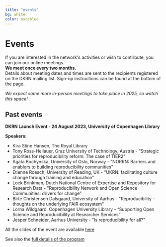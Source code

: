 ```yaml
---
title: "events"
bg: white
color: osceblue
---
```


<a id="events"></a>

# Events

If you are interested in the network's activities or wish to contirbute, you can join our online meetings.  
**We meet once every two months.**  
Details about meeting dates and times are sent to the recipients registered on the DKRN mailing list. Sign-up instructions can be found at the bottom of the page.  

*We expect some more in-person meetings to take place in 2025, so watch this space!*  

## Past events

**DKRN Launch Event - 24 August 2023, University of Copenhagen Library**

**Speakers:**
* Kira Stine Hansen, The Royal Library
* Tony Ross-Hellauer, Graz University of Technology, Austria - “Strategic priorities for reproducibility reform: The case of TIER2” 
* Agata Bochynska, University of Oslo, Norway - "NORRN: Barriers and enablers to building reproducibility communities"
* Etienne Roesch, University of Reading, UK - "UKRN: facilitating culture change through training and education”
* Loek Brinkman, Dutch National Centre of Expertise and Repository for Research Data - "Reproducibility Network and Open Science Communities: drivers for change” 
* Birte Christensen Dalsgaard, University of Aarhus - "Reproducibility – thoughts on the underlying FAIR ecosystem"
* Lorna Wildgaard, Copenhagen University Library - “Supporting Open Science and Reproducibility at Researcher Services” 
* Jesper Schneider, Aarhus University - "Is reproducibility for all?"

All the slides of the event are available [here](https://drive.google.com/drive/u/2/folders/1IR1ciksn2cvht94ueGELsPywGOdK3wbm)

See also the [full details of the program](https://docs.google.com/document/d/1HZQcdSwyiMkRzn0Q9N2O1XRyx9ujh8lSeVY6I0wr_pQ)






